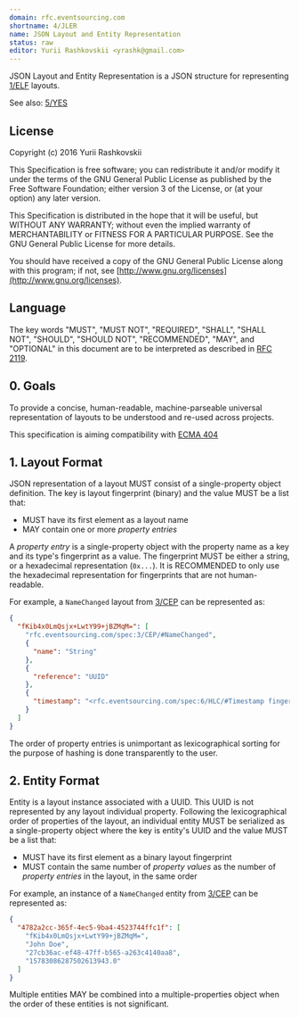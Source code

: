 ```yaml
---
domain: rfc.eventsourcing.com
shortname: 4/JLER
name: JSON Layout and Entity Representation
status: raw
editor: Yurii Rashkovskii <yrashk@gmail.com>
---
```


JSON Layout and Entity Representation is a JSON structure for representing [1/ELF](../1/README.md) layouts.

See also: [5/YES](../5/README.md)

## License

Copyright (c) 2016 Yurii Rashkovskii

This Specification is free software; you can redistribute it and/or modify it under the terms of the GNU General Public License as published by the Free Software Foundation; either version 3 of the License, or (at your option) any later version.

This Specification is distributed in the hope that it will be useful, but WITHOUT ANY WARRANTY; without even the implied warranty of MERCHANTABILITY or FITNESS FOR A PARTICULAR PURPOSE. See the GNU General Public License for more details.

You should have received a copy of the GNU General Public License along with this program; if not, see [http://www.gnu.org/licenses](http://www.gnu.org/licenses).

## Language

The key words "MUST", "MUST NOT", "REQUIRED", "SHALL", "SHALL NOT", "SHOULD", "SHOULD NOT", "RECOMMENDED", "MAY", and "OPTIONAL" in this document are to be interpreted as described in [RFC 2119](http://tools.ietf.org/html/rfc2119).

## 0. Goals

To provide a concise, human-readable, machine-parseable universal representation of layouts to be understood and re-used across projects.

This specification is aiming compatibility with [ECMA 404](http://www.ecma-international.org/publications/files/ECMA-ST/ECMA-404.pdf)

## 1. Layout Format

JSON representation of a layout MUST consist of a single-property object definition. The key is layout fingerprint (binary) and the value MUST be a list that:

* MUST have its first element as a layout name
* MAY contain one or more *property entries*

A *property entry* is a single-property object with the property name as a key and its type's fingerprint as a value. The fingerprint MUST be
either a string, or a hexadecimal representation (`0x...`). It is RECOMMENDED
to only use the hexadecimal representation for fingerprints that are not human-readable.

For example, a `NameChanged` layout from [3/CEP](../3/README.md) can be represented as:

```json
{
  "fKib4x0LmQsjx+LwtY99+jBZMqM=": [
    "rfc.eventsourcing.com/spec:3/CEP/#NameChanged",
    {
      "name": "String"
    },
    {
      "reference": "UUID"
    },
    {
      "timestamp": "<rfc.eventsourcing.com/spec:6/HLC/#Timestamp fingerprint>"
    }
  ]
}
```

The order of property entries is unimportant as lexicographical sorting for the purpose of hashing is done transparently to the user.

## 2. Entity Format

Entity is a layout instance associated with a UUID. This UUID is not represented by any layout individual property. Following the lexicographical order of properties of the layout, an individual entity MUST be serialized as a single-property object where the key is entity's UUID and the value MUST be a list that:

* MUST have its first element as a binary layout fingerprint
* MUST contain the same number of *property values* as the number of *property entries* in the layout, in the same order

For example, an instance of a `NameChanged` entity from [3/CEP](../3/README.md) can be represented as:

```json
{
  "4782a2cc-365f-4ec5-9ba4-4523744ffc1f": [
    "fKib4x0LmQsjx+LwtY99+jBZMqM=",
    "John Doe",
    "27cb36ac-ef48-47ff-b565-a263c4140aa8",
    "15783086287502613943.0"
  ]
}
```

Multiple entities MAY be combined into a multiple-properties object when the order of these entities is not significant.
